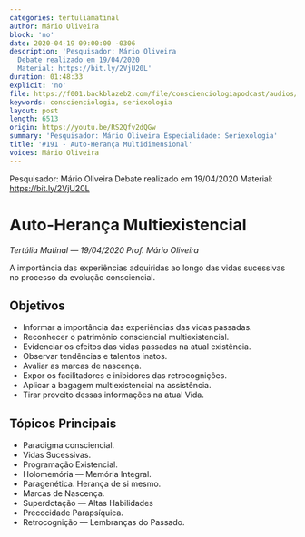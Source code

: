 ```yaml
---
categories: tertuliamatinal
author: Mário Oliveira
block: 'no'
date: 2020-04-19 09:00:00 -0306
description: 'Pesquisador: Mário Oliveira
  Debate realizado em 19/04/2020
  Material: https://bit.ly/2VjU20L'
duration: 01:48:33
explicit: 'no'
file: https://f001.backblazeb2.com/file/conscienciologiapodcast/audios/RS2Qfv2dQGw.mp3
keywords: conscienciologia, seriexologia
layout: post
length: 6513
origin: https://youtu.be/RS2Qfv2dQGw
summary: 'Pesquisador: Mário Oliveira Especialidade: Seriexologia'
title: '#191 - Auto-Herança Multidimensional'
voices: Mário Oliveira
---
```

Pesquisador: Mário Oliveira
Debate realizado em 19/04/2020
Material: <https://bit.ly/2VjU20L>

# Auto-Herança Multiexistencial
*Tertúlia Matinal — 19/04/2020 Prof. Mário Oliveira*

A importância das experiências adquiridas ao longo das vidas sucessivas no processo da evolução consciencial.

## Objetivos
* Informar a importância das experiências das vidas passadas.
* Reconhecer o patrimônio consciencial multiexistencial.
* Evidenciar os efeitos das vidas passadas na atual existência.
* Observar tendências e talentos inatos.
* Avaliar as marcas de nascença.
* Expor os facilitadores e inibidores das retrocogniçôes.
* Aplicar a bagagem multiexistencial na assistência.
* Tirar proveito dessas informações na atual Vida.

## Tópicos Principais
* Paradigma consciencial.
* Vidas Sucessivas.
* Programação Existencial.
* Holomemória — Memória Integral.
* Paragenética. Herança de si mesmo.
* Marcas de Nascença.
* Superdotação — Altas Habilidades
* Precocidade Parapsíquica.
* Retrocognição — Lembranças do Passado.
  